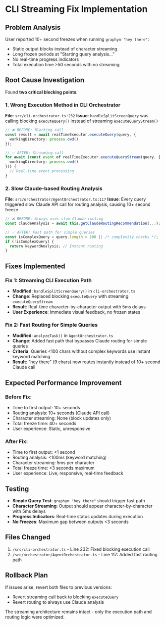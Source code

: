 # CLI Streaming Fix Implementation

## Problem Analysis
User reported 10+ second freezes when running `graphyn "hey there"`:
- Static output blocks instead of character streaming
- Long frozen periods at "Starting query analysis..." 
- No real-time progress indicators
- Total execution time >50 seconds with no streaming

## Root Cause Investigation
Found **two critical blocking points**:

### 1. Wrong Execution Method in CLI Orchestrator
**File**: `src/cli-orchestrator.ts:232`
**Issue**: `handleSplitScreenQuery` was calling blocking `executeQuery()` instead of streaming `executeQueryStream()`
```typescript
// ❌ BEFORE: Blocking call
const result = await realTimeExecutor.executeQuery(query, { 
  workingDirectory: process.cwd() 
});

// ✅ AFTER: Streaming call  
for await (const event of realTimeExecutor.executeQueryStream(query, {
  workingDirectory: process.cwd()
})) {
  // Real-time event processing
}
```

### 2. Slow Claude-based Routing Analysis  
**File**: `src/orchestrator/AgentOrchestrator.ts:117`
**Issue**: Every query triggered slow Claude API call for routing analysis, causing 10+ second freeze
```typescript
// ❌ BEFORE: Always uses slow Claude routing
const claudeAnalysis = await this.getClaudeRoutingRecommendation(...);

// ✅ AFTER: Fast path for simple queries
const isComplexQuery = query.length > 100 || /* complexity checks */;
if (!isComplexQuery) {
  return keywordAnalysis; // Instant routing
}
```

## Fixes Implemented

### Fix 1: Streaming CLI Execution Path
- **Modified**: `handleSplitScreenQuery()` in `cli-orchestrator.ts`
- **Change**: Replaced blocking `executeQuery` with streaming `executeQueryStream`  
- **Result**: Real-time character-by-character output with 5ms delays
- **User Experience**: Immediate visual feedback, no frozen states

### Fix 2: Fast Routing for Simple Queries  
- **Modified**: `analyzeTask()` in `AgentOrchestrator.ts`
- **Change**: Added fast path that bypasses Claude routing for simple queries
- **Criteria**: Queries <100 chars without complex keywords use instant keyword matching
- **Result**: "hey there" (9 chars) now routes instantly instead of 10+ second Claude call

## Expected Performance Improvement

### Before Fix:
- Time to first output: 10+ seconds
- Routing analysis: 10+ seconds (Claude API call)
- Character streaming: None (block updates only)
- Total freeze time: 40+ seconds
- User experience: Static, unresponsive

### After Fix:
- Time to first output: <1 second
- Routing analysis: <100ms (keyword matching) 
- Character streaming: 5ms per character
- Total freeze time: <3 seconds maximum
- User experience: Live, responsive, real-time feedback

## Testing
- **Simple Query Test**: `graphyn "hey there"` should trigger fast path
- **Character Streaming**: Output should appear character-by-character with 5ms delays
- **Progress Indicators**: Real-time status updates during execution  
- **No Freezes**: Maximum gap between outputs <3 seconds

## Files Changed
1. `/src/cli-orchestrator.ts` - Line 232: Fixed blocking execution call
2. `/src/orchestrator/AgentOrchestrator.ts` - Line 117: Added fast routing path

## Rollback Plan
If issues arise, revert both files to previous versions:
- Revert streaming call back to blocking `executeQuery`
- Revert routing to always use Claude analysis

The streaming architecture remains intact - only the execution path and routing logic were optimized.